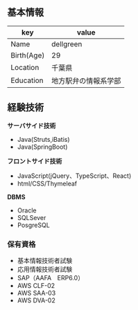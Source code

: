 ## 基本情報

|key|value|
|----|----|
|Name|dellgreen|
|Birth(Age)|29|
|Location|千葉県|
|Education|地方駅弁の情報系学部|

## 経験技術
**サーバサイド技術**
* Java(Struts,iBatis)
* Java(SpringBoot)

**フロントサイド技術**
* JavaScript(jQuery、TypeScript、React)
* html/CSS/Thymeleaf

**DBMS**
* Oracle
* SQLSever
* PosgreSQL

### 保有資格
* 基本情報技術者試験
* 応用情報技術者試験
* SAP（AAFA　ERP6.0）
* AWS CLF-02
* AWS SAA-03
* AWS DVA-02

